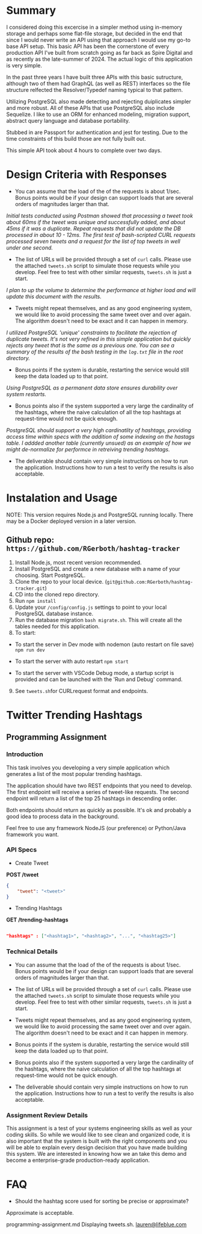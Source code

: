# Summary
I considered doing this excercise in a simpler method using in-memory storage and perhaps some flat-file storage, but decided in the end that since I would never write an API using that approach I would use my go-to base API setup. This basic API has been the cornerstone of every production API I've built from scratch going as far back as Spire Digital and as recently as the late-summer of 2024. The actual logic of this application is very simple. 

In the past three years I have built three APIs with this basic sutructure, although two of them had GraphQL (as well as REST) interfaces so the file structure relfected the Resolver/Typedef naming typical to that pattern. 

Utilizing PostgreSQL also made detecting and rejecting duiplicates simpler and more robust. All of these APIs that use PostgreSQL also include Sequelize. I like to use an ORM for enhanced modeling, migration support, abstract query language and database portability. 

Stubbed in are Passport for authentication and jest for testing. Due to the time constraints of this build those are not fully built out. 

This simple API took about 4 hours to complete over two days. 

# Design Criteria with Responses

* You can assume that the load of the of the requests is about 1/sec. Bonus points would be if your design can support loads that are several orders of magnitudes larger than that.

*Initial tests conducted using Postman showed that processing a tweet took about 60ms if the tweet was unique and successfully added, and about 45ms if it was a duplicate. Repeat requests that did not update the DB processed in about 10 - 12ms. The first test of bash-scripted CURL requests processed seven tweets and a request for the list of top tweets in well under one second.*


* The list of URLs will be provided through a set of `curl` calls. Please use the attached `tweets.sh` script to simulate those requests while you develop. Feel free to test with other similar requests, `tweets.sh` is just a start.

*I plan to up the volume to determine the performance at higher load and will update this document with the results.*

* Tweets might repeat themselves, and as any good engineering system, we would like to avoid processing the same tweet over and over again. The algorithm doesn't need to be exact and it can happen in memory.

*I utilized PostgreSQL 'unique' constraints to facilitate the rejection of duplicate tweets. It's not very refined in this simple application but quickly rejects any tweet that is the same as a previous one. You can see a summary of the results of the bash testing in the ```log.txt``` file in the root directory.*

* Bonus points if the system is durable, restarting the service would still keep the data loaded up to that point.

*Using PostgreSQL as a permanent data store ensures durability over system restarts.*

* Bonus points also if the system supported a very large the cardinality of the hashtags, where the naive calculation of all the top hashtags at request-time would not be quick enough.

*PostgreSQL should support a very high cardinatlity of hashtags, providing access time within specs with the addition of some indexing on the hastags table. I addded another table (currently unsued) as an example of how we might de-normalize for performce in retreiving trending hashtags.*

* The deliverable should contain very simple instructions on how to run the application. Instructions how to run a test to verify the results is also acceptable.



# Instalation and Usage
NOTE: This version requires Node.js and PostgreSQL running locally. There may be a Docker deployed version in a later version. 

## Github repo: ```https://github.com/RGerboth/hashtag-tracker```

1. Install Node.js, most recent version recommended.
2. Install PostgreSQL and create a new database with a name of your choosing. Start PostgreSQL. 
3. Clone the repo to your local device. (```git@github.com:RGerboth/hashtag-tracker.git```)
4. CD into the cloned repo directory.
5. Run ```npm install```
6. Update your ```/config/config.js``` settings to point to your local PostgreSQL database instance. 
7. Run the database migration ```bash migrate.sh```. This will create all the tables needed for this application. 
8. To start: 
* To start the server in Dev mode with nodemon (auto restart on file save)
```npm run dev```

* To start the server with auto restart
```npm start```

* To start the server with VSCode Debug mode, a startup script is provided and can be launched with the 'Run and Debug' command.
9. See ```tweets.sh```for CURLrequest format and endpoints. 

# Twitter Trending Hashtags

## Programming Assignment

### Introduction

This task involves you developing a very simple application which generates a list of the most popular trending hashtags.

The application should have two REST endpoints that you need to develop. The first endpoint will receive a series of tweet-like requests. The second endpoint will return a list of the top 25 hashtags in descending order.

Both endpoints should return as quickly as possible. It's ok and probably a good idea to process data in the background.

Feel free to use any framework NodeJS (our preference) or Python/Java framework you want.


### API Specs

* Create Tweet

**POST /tweet**

```json
{
    "tweet": "<tweet>"
}
```

* Trending Hashtags

**GET /trending-hashtags**

```json

"hashtags" : ["<hashtag1>", "<hashtag2>", "...", "<hashtag25>"]
```

### Technical Details

* You can assume that the load of the of the requests is about 1/sec. Bonus points would be if your design can support loads that are several orders of magnitudes larger than that.

* The list of URLs will be provided through a set of `curl` calls. Please use the attached `tweets.sh` script to simulate those requests while you develop. Feel free to test with other similar requests, `tweets.sh` is just a start.

* Tweets might repeat themselves, and as any good engineering system, we would like to avoid processing the same tweet over and over again. The algorithm doesn't need to be exact and it can happen in memory.

* Bonus points if the system is durable, restarting the service would still keep the data loaded up to that point.

* Bonus points also if the system supported a very large the cardinality of the hashtags, where the naive calculation of all the top hashtags at request-time would not be quick enough.

* The deliverable should contain very simple instructions on how to run the application. Instructions how to run a test to verify the results is also acceptable.


### Assignment Review Details

This assignment is a test of your systems engineering skills as well as your coding skills. So while we would like to see clean and organized code, it is also important that the system is built with the right components and you will be able to explain every design decision that you have made building this system. We are interested in knowing how we an take this demo and become a enterprise-grade production-ready application.

# FAQ

* Should the hashtag score used for sorting be precise or approximate?

Approximate is acceptable.




programming-assignment.md
Displaying tweets.sh. lauren@lifeblue.com